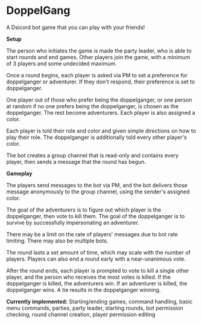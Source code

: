 # DoppelGang

A Dsicord bot game that you can play with your friends!

**Setup**

The person who initiates the game is made the party leader, who is able to start rounds and end games. Other players join the game, with a minimum of 3 players and some undecided maximum. 

Once a round begins, each player is asked via PM to set a preference for doppelganger or adventurer. If they don't respond, their preference is set to doppelganger.

One player out of those who prefer being the doppelganger, or one person at random if no one prefers being the doppelganger, is chosen as the doppelganger. The rest become adventurers. Each player is also assigned a color.

Each player is told their role and color and given simple directions on how to play their role. The doppelganger is additionally told every other player's color.

The bot creates a group channel that is read-only and contains every player, then sends a message that the round has begun.

**Gameplay**

The players send messages to the bot via PM, and the bot delivers those message anonymously to the group channel, using the sender's assigned color.

The goal of the adventurers is to figure out which player is the doppelganger, then vote to kill them. The goal of the doppelganger is to survive by successfully impersonating an adventurer.

There may be a limit on the rate of players' messages due to bot rate limiting. There may also be multiple bots.

The round lasts a set amount of time, which may scale with the number of players. Players can also end a round early with a near-unanimous vote.

After the round ends, each player is prompted to vote to kill a single other player, and the person who receives the most votes is killed. If the doppelganger is killed, the adventurers win. If an adventurer is killed, the doppelganger wins. A tie results in the doppelganger winning.

**Currently implemented:** Starting/ending games, command handling, basic menu commands, parties, party leader, starting rounds, bot permission checking, round channel creation, player permission editing
